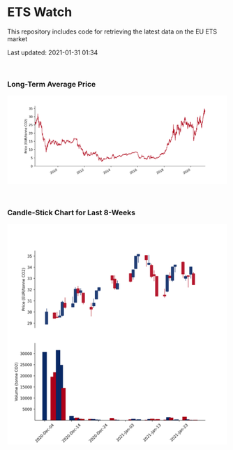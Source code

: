# ETS Watch

This repository includes code for retrieving the latest data on the EU ETS market

Last updated: 2021-01-31 01:34

<br>

### Long-Term Average Price

![Long-term average](img/long_term_avg.png)

<br>

### Candle-Stick Chart for Last 8-Weeks

![Open, High, Low, Close & Volume](img/ohlc_vol.png)
